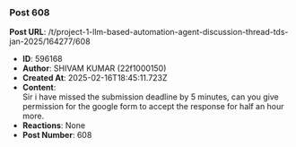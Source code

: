 ### Post 608
**Post URL**: /t/project-1-llm-based-automation-agent-discussion-thread-tds-jan-2025/164277/608
- **ID**: 596168
- **Author**: SHIVAM KUMAR (22f1000150)
- **Created At**: 2025-02-16T18:45:11.723Z
- **Content**:  
  Sir i have missed the submission deadline  by 5  minutes, can you give permission for the google form to accept the response for half an hour more.
- **Reactions**: None
- **Post Number**: 608

